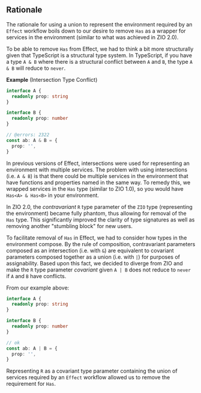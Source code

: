 ## Rationale

The rationale for using a union to represent the environment required by an `Effect` workflow boils down to our desire to remove `Has` as a wrapper for services in the environment (similar to what was achieved in ZIO 2.0).

To be able to remove `Has` from Effect, we had to think a bit more structurally given that TypeScript is a structural type system. In TypeScript, if you have a type `A & B` where there is a structural conflict between `A` and `B`, the type `A & B` will reduce to `never`.

**Example** (Intersection Type Conflict)

```ts twoslash
interface A {
  readonly prop: string
}

interface B {
  readonly prop: number
}

// @errors: 2322
const ab: A & B = {
  prop: '',
}
```

In previous versions of Effect, intersections were used for representing an environment with multiple services. The problem with using intersections (i.e. `A & B`) is that there could be multiple services in the environment that have functions and properties named in the same way. To remedy this, we wrapped services in the `Has` type (similar to ZIO 1.0), so you would have `Has<A> & Has<B>` in your environment.

In ZIO 2.0, the _contravariant_ `R` type parameter of the `ZIO` type (representing the environment) became fully phantom, thus allowing for removal of the `Has` type. This significantly improved the clarity of type signatures as well as removing another "stumbling block" for new users.

To facilitate removal of `Has` in Effect, we had to consider how types in the environment compose. By the rule of composition, contravariant parameters composed as an intersection (i.e. with `&`) are equivalent to covariant parameters composed together as a union (i.e. with `|`) for purposes of assignability. Based upon this fact, we decided to diverge from ZIO and make the `R` type parameter _covariant_ given `A | B` does not reduce to `never` if `A` and `B` have conflicts.

From our example above:

```ts twoslash
interface A {
  readonly prop: string
}

interface B {
  readonly prop: number
}

// ok
const ab: A | B = {
  prop: '',
}
```

Representing `R` as a covariant type parameter containing the union of services required by an `Effect` workflow allowed us to remove the requirement for `Has`.
